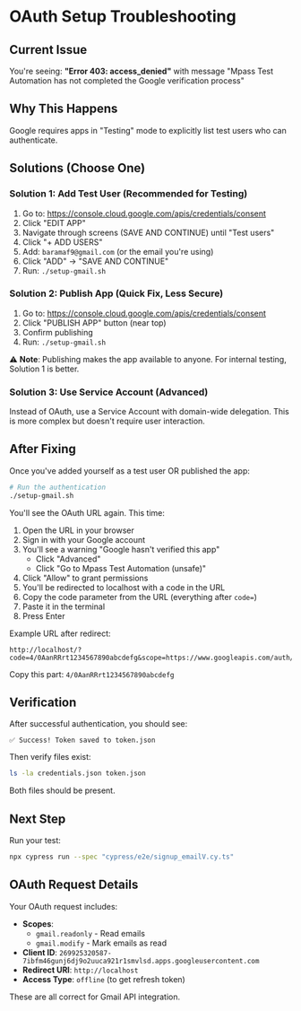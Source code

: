 # OAuth Setup Troubleshooting

## Current Issue
You're seeing: **"Error 403: access_denied"** with message "Mpass Test Automation has not completed the Google verification process"

## Why This Happens
Google requires apps in "Testing" mode to explicitly list test users who can authenticate.

## Solutions (Choose One)

### Solution 1: Add Test User (Recommended for Testing)

1. Go to: https://console.cloud.google.com/apis/credentials/consent
2. Click "EDIT APP"
3. Navigate through screens (SAVE AND CONTINUE) until "Test users"
4. Click "+ ADD USERS"
5. Add: `baramaf9@gmail.com` (or the email you're using)
6. Click "ADD" → "SAVE AND CONTINUE"
7. Run: `./setup-gmail.sh`

### Solution 2: Publish App (Quick Fix, Less Secure)

1. Go to: https://console.cloud.google.com/apis/credentials/consent
2. Click "PUBLISH APP" button (near top)
3. Confirm publishing
4. Run: `./setup-gmail.sh`

⚠️ **Note**: Publishing makes the app available to anyone. For internal testing, Solution 1 is better.

### Solution 3: Use Service Account (Advanced)

Instead of OAuth, use a Service Account with domain-wide delegation. This is more complex but doesn't require user interaction.

## After Fixing

Once you've added yourself as a test user OR published the app:

```bash
# Run the authentication
./setup-gmail.sh
```

You'll see the OAuth URL again. This time:
1. Open the URL in your browser
2. Sign in with your Google account
3. You'll see a warning "Google hasn't verified this app"
   - Click "Advanced"
   - Click "Go to Mpass Test Automation (unsafe)"
4. Click "Allow" to grant permissions
5. You'll be redirected to localhost with a code in the URL
6. Copy the code parameter from the URL (everything after `code=`)
7. Paste it in the terminal
8. Press Enter

Example URL after redirect:
```
http://localhost/?code=4/0AanRRrt1234567890abcdefg&scope=https://www.googleapis.com/auth/gmail.readonly...
```

Copy this part: `4/0AanRRrt1234567890abcdefg`

## Verification

After successful authentication, you should see:
```
✅ Success! Token saved to token.json
```

Then verify files exist:
```bash
ls -la credentials.json token.json
```

Both files should be present.

## Next Step

Run your test:
```bash
npx cypress run --spec "cypress/e2e/signup_emailV.cy.ts"
```

## OAuth Request Details

Your OAuth request includes:
- **Scopes**: 
  - `gmail.readonly` - Read emails
  - `gmail.modify` - Mark emails as read
- **Client ID**: `269925320587-7ibfm46gunj6dj9o2uuca921r1smvlsd.apps.googleusercontent.com`
- **Redirect URI**: `http://localhost`
- **Access Type**: `offline` (to get refresh token)

These are all correct for Gmail API integration.

